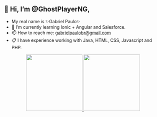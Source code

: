 ## 👋 Hi, I’m @GhostPlayerNG, 
- My real name is ✨Gabriel Paulo✨
- 🌱 I’m currently learning Ionic + Angular and Salesforce.
- 📫 How to reach me: gabrielpaulobr@gmail.com
- 📋 I have experience working with Java, HTML, CSS, Javascript and PHP.
<div align="center">
  <a href="https://github.com/GhostPlayerNG">
  <img height="180em" src="https://github-readme-stats.vercel.app/api?username=GhostPlayerNG&show_icons=true&theme=dracula&include_all_commits=true&count_private=true"/>
  <img height="180em" src="https://github-readme-stats.vercel.app/api/top-langs/?username=GhostPlayerNG&layout=compact&langs_count=7&theme=dracula"/>
  <!--<img align="right" alt="Gabriel-avatar" height="200" src="https://share-cdn.picrew.me/shareImg/org/202111/689163_efq2u4is.png"/>-->
  <!-- img pic from picrew-->
</div>
